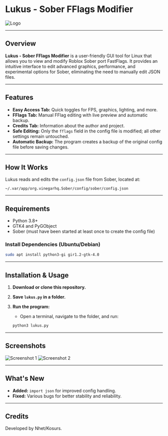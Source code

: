 # Lukus - Sober FFlags Modifier

![Logo](https://i.postimg.cc/KYg2SKGf/59a711a4-5083-43ac-a1fd-216876fba3e2-removalai-preview.png)

---

## Overview

**Lukus - Sober FFlags Modifier** is a user-friendly GUI tool for Linux that allows you to view and modify Roblox Sober port FastFlags. It provides an intuitive interface to edit advanced graphics, performance, and experimental options for Sober, eliminating the need to manually edit JSON files.

---

## Features

- **Easy Access Tab:** Quick toggles for FPS, graphics, lighting, and more.
- **FFlags Tab:** Manual FFlag editing with live preview and automatic backup.
- **Credits Tab:** Information about the author and project.
- **Safe Editing:** Only the `fflags` field in the config file is modified; all other settings remain untouched.
- **Automatic Backup:** The program creates a backup of the original config file before saving changes.

---

## How It Works

Lukus reads and edits the `config.json` file from Sober, located at:

```
~/.var/app/org.vinegarhq.Sober/config/sober/config.json
```

---

## Requirements

- Python 3.8+
- GTK4 and PyGObject
- Sober (must have been started at least once to create the config file)

### Install Dependencies (Ubuntu/Debian)

```sh
sudo apt install python3-gi gir1.2-gtk-4.0
```

---

## Installation & Usage

1. **Download or clone this repository.**
2. **Save `lukus.py` in a folder.**
3. **Run the program:**
   - Open a terminal, navigate to the folder, and run:

   ```sh
   python3 lukus.py
   ```

---

## Screenshots

![Screenshot 1](https://i.ibb.co/yBM2GKZ2/Captura-de-tela-de-2025-05-31-18-23-09.png)
![Screenshot 2](https://i.ibb.co/Cp6fCPkm/Captura-de-tela-de-2025-05-31-18-23-15.png)

---

## What's New

- **Added:** `import json` for improved config handling.
- **Fixed:** Various bugs for better stability and reliability.

---

## Credits

Developed by Nhet/Kosurs.


